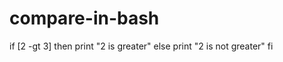 # compare-in-bash

if [2 -gt 3]
     then
     print "2 is greater"
     else
     print "2 is not greater"
fi
